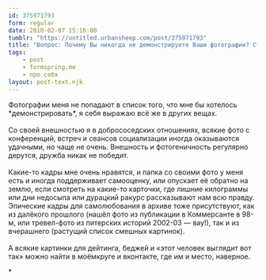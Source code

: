 ```yaml
---
id: 375971793
form: regular
date: 2010-02-07 15:16:00
tumblr: "https://untitled.urbansheep.com/post/375971793"
title: "Вопрос: Почему Вы никогда не демонстрируете Ваши фотографии? Стесняетесь собственной внешности?"
tags:
    - post
    - formspring.me
    - про себя
layout: post-text.njk
---
```


<p>Фотографии меня не попадают в список того, что мне бы хотелось *демонстрировать*, я себя выражаю всё же в других вещах.<br/><br/>
Со своей внешностью я в добрососедских отношениях, всякие фото с конференций, встреч и сеансов социализации иногда оказываются удачными, но чаще не очень. Внешность и фотогеничность регулярно дерутся, дружба никак не победит.<br/><br/>
Какие-то кадры мне очень нравятся, и папка со своими фото у меня есть и иногда поддерживает самооценку, или опускает её обратно на землю, если смотреть на какие-то карточки, где лишние килограммы или дни недосыпа или дурацкий ракурс рассказывают нам всю правду. Эпические кадры для самолюбования в архиве тоже присутствуют, как из далёкого прошлого (нашёл фото из публикации в Коммерсанте в 98-м, или тревел-фото из питерских историй 2002-03 — вау!), так и из вчерашнего (растущий список смешных картинок).<br/><br/>
А всякие картинки для дейтинга, беджей и «этот человек выглядит вот так» можно найти в моёмкруге и вконтакте, где им и место, наверное.</p>

<p>*</p>

